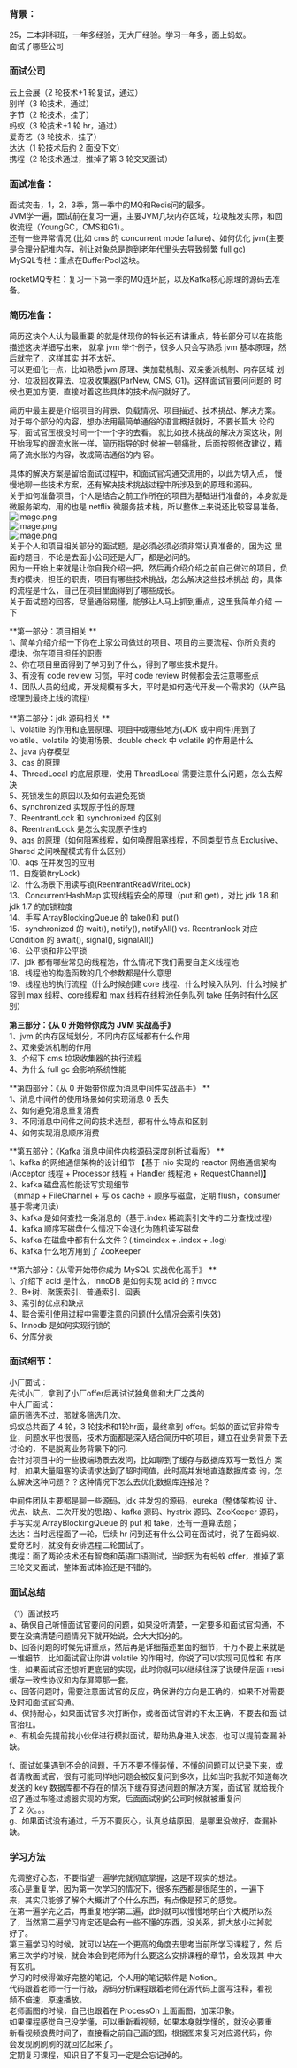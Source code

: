 <a name="SAoii"></a>
### 背景：
 25，二本非科班，一年多经验，无大厂经验。学习一年多，面上蚂蚁。<br />面试了哪些公司
<a name="U3uj8"></a>
### 面试公司
云上会展（2 轮技术+1 轮复试，通过）<br />别样（3 轮技术，通过） <br />字节（2 轮技术，挂了） <br />蚂蚁（3 轮技术+1 轮 hr，通过）<br />爱奇艺（3 轮技术，挂了） <br />达达（1 轮技术后约 2 面没下文） <br />携程（2 轮技术通过，推掉了第 3 轮交叉面试）

<a name="XWP1m"></a>
### 面试准备：
面试突击，1，2，3季，第一季中的MQ和Redis问的最多。<br />JVM学一遍，面试前在复习一遍，主要JVM几块内存区域，垃圾触发实际，和回收流程（YoungGC，CMS和G1）。<br />还有一些异常情况 (比如 cms 的 concurrent mode failure)、如何优化 jvm(主要是合理分配堆内存，别让对象总是跑到老年代里头去导致频繁 full gc)<br />MySQL专栏：重点在BufferPool这块。

rocketMQ专栏：复习一下第一季的MQ连环屁，以及Kafka核心原理的源码去准备。

<a name="KJgZo"></a>
### 简历准备：

简历这块个人认为最重要 的就是体现你的特长还有讲重点，特长部分可以在技能描述这块详细写出来， 就拿 jvm 举个例子，很多人只会写熟悉 jvm 基本原理，然后就完了，这样其实 并不太好。<br />可以更细化一点，比如熟悉 jvm 原理、类加载机制、双亲委派机制、内存区域 划分、垃圾回收算法、垃圾收集器(ParNew, CMS, G1)。这样面试官要问问题的 时候也更加方便，直接对着这些具体的技术点问就好了。

简历中最主要是介绍项目的背景、负载情况、项目描述、技术挑战、解决方案。<br />对于每个部分的内容，想办法用最简单通俗的语言概括就好，不要长篇大 论的写，面试官压根没时间一个一个字的去看。 就比如技术挑战的解决方案这块，刚开始我写的跟流水账一样，简历指导的时 候被一顿痛批，后面按照修改建议，精简了流水账的内容，改成简洁通俗的内 容。 

具体的解决方案是留给面试过程中，和面试官沟通交流用的，以此为切入点， 慢慢地聊一些技术方案，还有解决技术挑战过程中所涉及到的原理和源码。 <br />关于如何准备项目，个人是结合之前工作所在的项目为基础进行准备的，本身就是微服务架构，用的也是 netflix 微服务技术栈，所以整体上来说还比较容易准备。 <br />![image.png](https://cdn.nlark.com/yuque/0/2021/png/1461694/1638776732086-6792c4f0-6497-43d8-8c76-b5e617470a8f.png#clientId=u225f0a22-d3cb-4&crop=0&crop=0&crop=1&crop=1&from=paste&height=475&id=ucde9354b&margin=%5Bobject%20Object%5D&name=image.png&originHeight=458&originWidth=748&originalType=binary&ratio=1&rotation=0&showTitle=false&size=203160&status=done&style=none&taskId=u0935d2a5-33cf-48ba-8723-b9cfeb893df&title=&width=776)<br />![image.png](https://cdn.nlark.com/yuque/0/2021/png/1461694/1638776977780-0d8b27ed-354e-4a1e-bb2d-943b948dfa1a.png#clientId=u225f0a22-d3cb-4&crop=0&crop=0&crop=1&crop=1&from=paste&height=482&id=u7bfce115&margin=%5Bobject%20Object%5D&name=image.png&originHeight=451&originWidth=750&originalType=binary&ratio=1&rotation=0&showTitle=false&size=207180&status=done&style=none&taskId=u36d6016e-937d-47cb-ab90-cf4f29a28c0&title=&width=802)<br />![image.png](https://cdn.nlark.com/yuque/0/2021/png/1461694/1638776987379-f7cda9c1-a597-4409-9caf-52362faf7b9c.png#clientId=u225f0a22-d3cb-4&crop=0&crop=0&crop=1&crop=1&from=paste&height=313&id=u22fda97f&margin=%5Bobject%20Object%5D&name=image.png&originHeight=254&originWidth=731&originalType=binary&ratio=1&rotation=0&showTitle=false&size=83887&status=done&style=none&taskId=u5a651a68-9aa9-4882-93a7-0f73ce3e2c0&title=&width=899.5)<br />关于个人和项目相关部分的面试题，是必须必须必须非常认真准备的，因为这 里面的题目，不论是去面小公司还是大厂，都是必问的。 <br />因为一开始上来就是让你自我介绍一把，然后再介绍介绍之前自己做过的项目，负责的模块，担任的职责，项目有哪些技术挑战，怎么解决这些技术挑战 的，具体的流程是什么，自己在项目里面得到了哪些成长。 <br />关于面试题的回答，尽量通俗易懂，能够让人马上抓到重点，这里我简单介绍 一下

**第一部分：项目相关 **<br />1、简单介绍介绍一下你在上家公司做过的项目、项目的主要流程、你所负责的 <br />模块、你在项目担任的职责 <br />2、你在项目里面得到了学习到了什么，得到了哪些技术提升。<br />3、有没有 code review 习惯，平时 code review 时候都会去注意哪些点 <br />4、团队人员的组成，开发规模有多大，平时是如何迭代开发一个需求的（从产品经理到最终上线的流程）<br /> <br />**第二部分：jdk 源码相关 **<br />1、volatile 的作用和底层原理、项目中或哪些地方(JDK 或中间件)用到了volatile、volatile 的使用场景、double check 中 volatile 的作用是什么 <br />2、java 内存模型 <br />3、cas 的原理 <br />4、ThreadLocal 的底层原理，使用 ThreadLocal 需要注意什么问题，怎么去解 决<br />5、死锁发生的原因以及如何去避免死锁 <br />6、synchronized 实现原子性的原理 <br />7、ReentrantLock 和 synchronized 的区别 <br />8、ReentrantLock 是怎么实现原子性的 <br />9、aqs 的原理（如何阻塞线程，如何唤醒阻塞线程，不同类型节点 Exclusive、Shared 之间唤醒模式有什么区别） <br />10、aqs 在并发包的应用 <br />11、自旋锁(tryLock) <br />12、什么场景下用读写锁(ReentrantReadWriteLock) <br />13、ConcurrentHashMap 实现线程安全的原理（put 和 get），对比 jdk 1.8 和 jdk 1.7 的加锁粒度 <br />14、手写 ArrayBlockingQueue 的 take()和 put() <br />15、synchronized 的 wait(), notify(), notifyAll() vs. Reentranlock 对应 Condition 的 await(), signal(), signalAll() <br />16、公平锁和非公平锁 <br />17、jdk 都有哪些常见的线程池，什么情况下我们需要自定义线程池 <br />18、线程池的构造函数的几个参数都是什么意思 <br />19、线程池的执行流程（什么时候创建 core 线程、什么时候入队列、什么时候 扩容到 max 线程、core线程和 max 线程在线程池任务队列 take 任务时有什么区别） 

**第三部分：《从 0 开始带你成为 JVM 实战高手》**<br />1、jvm 的内存区域划分，不同内存区域都有什么作用 <br />2、双亲委派机制的作用 <br />3、介绍下 cms 垃圾收集器的执行流程 <br />4、为什么 full gc 会影响系统性能 

**第四部分：《从 0 开始带你成为消息中间件实战高手》 **<br />1、消息中间件的使用场景如何实现消息 0 丢失 <br />2、如何避免消息重复消费 <br />3、不同消息中间件之间的技术选型，都有什么特点和区别 <br />4、如何实现消息顺序消费 

**第五部分：《Kafka 消息中间件内核源码深度剖析试看版》 **<br />1、kafka 的网络通信架构的设计细节 【基于 nio 实现的 reactor 网络通信架构(Acceptor 线程 + Processor 线程 + Handler 线程池 + RequestChannel)】 <br />2、kafka 磁盘高性能读写实现细节 <br />（mmap + FileChannel + 写 os cache + 顺序写磁盘，定期 flush，consumer 基于零拷贝读） <br />3、kafka 是如何查找一条消息的（基于.index 稀疏索引文件的二分查找过程） <br />4、kafka 顺序写磁盘什么情况下会退化为随机读写磁盘 <br />5、kafka 在磁盘中都有什么文件？(.timeindex + .index + .log) <br />6、kafka 什么地方用到了 ZooKeeper 

**第六部分：《从零开始带你成为 MySQL 实战优化高手》 **<br />1、介绍下 acid 是什么，InnoDB 是如何实现 acid 的？mvcc <br />2、B+树、聚簇索引、普通索引、回表 <br />3、索引的优点和缺点 <br />4、联合索引使用过程中需要注意的问题(什么情况会索引失效) <br />5、Innodb 是如何实现行锁的 <br />6、分库分表

<a name="TIFwI"></a>
### 面试细节：
小厂面试：<br />先试小厂，拿到了小厂offer后再试试独角兽和大厂之类的<br />中大厂面试：<br />简历筛选不过，那就多筛选几次。<br />蚂蚁总共面了 4 轮，3 轮技术和1轮hr面，最终拿到 offer。蚂蚁的面试官非常专业，问题水平也很高，技术方面都是深入结合简历中的项目，建立在业务背景下去讨论的，不是脱离业务背景下的问. 	<br />会针对项目中的一些极端场景去发问，比如聊到了缓存与数据库双写一致性方 案时，如果大量阻塞的读请求达到了超时阈值，此时高并发地直连数据库查 询，怎么解决这种问题？？这种情况下怎么去优化数据库连接池？


中间件团队主要都是聊一些源码，jdk 并发包的源码，eureka（整体架构设 计、优点、缺点、二次开发的思路）、kafka 源码、hystrix 源码、ZooKeeper 源码，手写实现 ArrayBlockingQueue 的 put 和 take，还有一道算法题； <br />达达：当时远程面了一轮，后续 hr 问到还有什么公司在面试时，说了在面蚂蚁、爱奇艺时，就没有安排远程二轮面试了。 <br />携程：面了两轮技术还有智商和英语口语测试，当时因为有蚂蚁 offer，推掉了第三轮交叉面试，整体面试体验还是不错的。 

<a name="pUWj4"></a>
### 面试总结 
（1）面试技巧 <br />a、确保自己听懂面试官要问的问题，如果没听清楚，一定要多和面试官沟通，不要在没搞清楚问题情况下就开始说，会大大扣分的。 <br />b、回答问题的时候先讲重点，然后再是详细描述里面的细节，千万不要上来就是一堆细节，比如面试官让你讲 volatile 的作用时，你说了可以实现可见性和 有序性，如果面试官还想听更底层的实现，此时你就可以继续往深了说硬件层面 mesi 缓存一致性协议和内存屏障那一套。 <br />c、回答问题时，需要注意面试官的反应，确保讲的方向是正确的，如果不对需要及时和面试官沟通。 <br />d、保持耐心，如果面试官多次打断你，或者面试官讲的不太正确，不要去和面 试官抬杠。 <br />e、有机会先提前找小伙伴进行模拟面试，帮助热身进入状态，也可以提前查漏 补缺。

f、面试如果遇到不会的问题，千万不要不懂装懂，不懂的问题可以记录下来，或者请教面试官，很有可能同样地问题会被反复问到多次，比如当时我就不知道每次发送的 key 数据库都不存在的情况下缓存穿透问题的解决方案，面试官 就给我介绍了通过布隆过滤器实现的方案，后面面试别的公司时候就被重复问 <br />了 2 次。。。<br />g、如果面试没有通过，千万不要灰心，认真总结原因，是哪里没做好，查漏补缺。

  
<a name="pxlhw"></a>
### 学习方法 
先调整好心态，不要指望一遍学完就彻底掌握，这是不现实的想法。 <br />核心是重复学，因为第一次学习的情况下，很多东西都是很陌生的，一遍下 <br />来，其实只能够了解个大概讲了个什么东西，有点像是预习的感觉。 <br />在第一遍学完之后，再重复地学第二遍，此时就可以慢慢地明白个大概所以然 <br />了，当然第二遍学习肯定还是会有一些不懂的东西，没关系，抓大放小过掉就 <br />好了。 <br />第三遍学习的时候，就可以站在一个更高的角度去思考当前所学习课程了，然 后第三次学的时候，就会体会到老师为什么要这么安排课程的章节，会发现其 中大有玄机。 <br />学习的时候得做好完整的笔记，个人用的笔记软件是 Notion。 <br />代码跟着老师一行一行敲，源码分析课程跟着老师在源代码上面写注释，看视 <br />频不倍速，原速播放。 <br />老师画图的时候，自己也跟着在 ProcessOn 上面画图，加深印象。 <br />如果课程感觉自己没学懂，可以重新看视频，如果本身就学懂的，就没必要重 <br />新看视频浪费时间了，直接看之前自己画的图，根据图来复习对应源代码，你 <br />会发现刷刷刷的就回忆起来了。 <br />定期复习课程，知识旧了不复习一定是会忘记掉的。 

